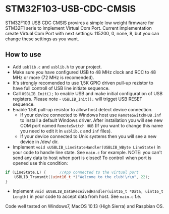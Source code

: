 # STM32F103-USB-CDC-CMSIS
STM32F103 USB CDC CMSIS provires a simple low weight firmware for STM32F1 serie to implement Virtual Com Port.
Current implementation create Virtual Com Port with next settings: 115200, 0, none, 8, but you can change these settings as you want.
## How to use
* Add `usblib.c` and `usblib.h` to your project.
* Make sure you have configured USB to 48 MHz clock and RCC to 48 MHz or more (72 MHz is recomended).
* It's strongly recomended to use 1,5K GPIO driven pull-up rezistor to have full controll of USB line initiate sequence.
* Call `USBLIB_Init();` to enable USB and make initial configuration of USB registers. Please note - `USBLIB_Init();` will trigget USB RESET sequence.
* Enable 1.5K pull-up resistor to allow host detect device connection.
  * If your device connected to Windows host use `RemoteSwitchHUB.inf` to install a default Windows driver. After installation you will see new COM port named `RemoteSwitch HUB` (If you want to change this name you need to edit  it in `usblib.c` and `inf` files).
  * If your device connected to Unix systems then you will see a new device in /dev/ dir.
* Implement ```void uUSBLIB_LineStateHandler(USBLIB_WByte LineState)``` in your code to handle line state. See `main.c` for example. 
NOTE: you can't send any data to host when port is closed! To controll when port is opened use this condition:
```c 
if (LineState.L) {      //App connected to the virtual port
    USBLIB_Transmit((uint16_t *)"Welcome to the club!\r\n", 22);
}
```
* Inplement `void uUSBLIB_DataReceivedHandler(uint16_t *Data, uint16_t Length)` in your code to accept data from host. See `main.c` f.e.

Code well tested on Windows7, MacOS 10.13 (High Sierra) and Raspbian OS.
